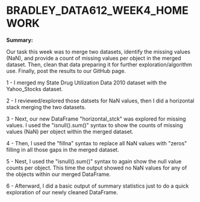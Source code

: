 # BRADLEY_DATA612_WEEK4_HOMEWORK
**Summary:**

Our task this week was to merge two datasets, identify the missing values (NaN), and provide a count of missing values per object in the merged dataset. Then, clean that data preparing it for further exploration/algorithm use. Finally, post the results to our GitHub page.

1 - I merged my State Drug Utilization Data 2010 dataset with the Yahoo_Stocks dataset.

2 - I reviewed/explored those datsets for NaN values, then I did a horizontal stack merging the two datasets.

3 - Next, our new DataFrame "horizontal_stck" was explored for missing values. I used the "isnull().sum()" syntax to show the counts of missing values (NaN) per object within the merged dataset.

4 - Then, I used the "fillna" syntax to replace all NaN values with "zeros" filling in all those gaps in the merged dataset.

5 - Nest, I used the "isnull().sum()" syntax to again show the null value counts per object. This time the output showed no NaN values for any of the objects within our merged DataFrame. 

6 - Afterward, I did a basic output of summary statistics just to do a quick exploration of our newly cleaned DataFrame.
